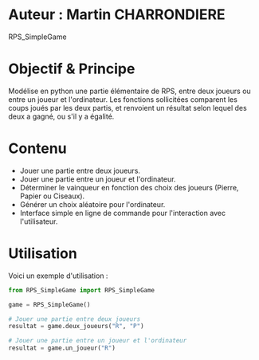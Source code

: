 # Auteur : Martin CHARRONDIERE

RPS_SimpleGame

# Objectif & Principe

Modélise en python une partie élémentaire de RPS, entre deux joueurs ou entre un joueur et l'ordinateur. Les fonctions sollicitées comparent les coups joués par les deux partis, et renvoient un résultat selon lequel des deux a gagné, ou s'il y a égalité.

# Contenu

- Jouer une partie entre deux joueurs.
- Jouer une partie entre un joueur et l'ordinateur.
- Déterminer le vainqueur en fonction des choix des joueurs (Pierre, Papier ou Ciseaux).
- Générer un choix aléatoire pour l'ordinateur.
- Interface simple en ligne de commande pour l'interaction avec l'utilisateur.

# Utilisation
 
Voici un exemple d'utilisation :

```python
from RPS_SimpleGame import RPS_SimpleGame

game = RPS_SimpleGame()

# Jouer une partie entre deux joueurs
resultat = game.deux_joueurs("R", "P")

# Jouer une partie entre un joueur et l'ordinateur
resultat = game.un_joueur("R")
